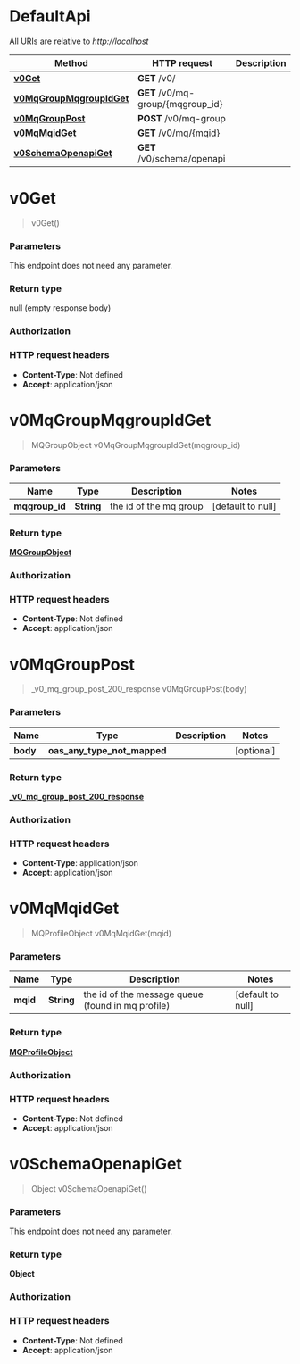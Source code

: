 # DefaultApi

All URIs are relative to *http://localhost*

| Method | HTTP request | Description |
|------------- | ------------- | -------------|
| [**v0Get**](DefaultApi.md#v0Get) | **GET** /v0/ |  |
| [**v0MqGroupMqgroupIdGet**](DefaultApi.md#v0MqGroupMqgroupIdGet) | **GET** /v0/mq-group/{mqgroup_id} |  |
| [**v0MqGroupPost**](DefaultApi.md#v0MqGroupPost) | **POST** /v0/mq-group |  |
| [**v0MqMqidGet**](DefaultApi.md#v0MqMqidGet) | **GET** /v0/mq/{mqid} |  |
| [**v0SchemaOpenapiGet**](DefaultApi.md#v0SchemaOpenapiGet) | **GET** /v0/schema/openapi |  |


<a name="v0Get"></a>
# **v0Get**
> v0Get()



### Parameters
This endpoint does not need any parameter.

### Return type

null (empty response body)

### Authorization


### HTTP request headers

- **Content-Type**: Not defined
- **Accept**: application/json

<a name="v0MqGroupMqgroupIdGet"></a>
# **v0MqGroupMqgroupIdGet**
> MQGroupObject v0MqGroupMqgroupIdGet(mqgroup\_id)



### Parameters

|Name | Type | Description  | Notes |
|------------- | ------------- | ------------- | -------------|
| **mqgroup\_id** | **String**| the id of the mq group | [default to null] |

### Return type

[**MQGroupObject**](../Models/MQGroupObject.md)

### Authorization


### HTTP request headers

- **Content-Type**: Not defined
- **Accept**: application/json

<a name="v0MqGroupPost"></a>
# **v0MqGroupPost**
> _v0_mq_group_post_200_response v0MqGroupPost(body)



### Parameters

|Name | Type | Description  | Notes |
|------------- | ------------- | ------------- | -------------|
| **body** | **oas_any_type_not_mapped**|  | [optional] |

### Return type

[**_v0_mq_group_post_200_response**](../Models/_v0_mq_group_post_200_response.md)

### Authorization


### HTTP request headers

- **Content-Type**: application/json
- **Accept**: application/json

<a name="v0MqMqidGet"></a>
# **v0MqMqidGet**
> MQProfileObject v0MqMqidGet(mqid)



### Parameters

|Name | Type | Description  | Notes |
|------------- | ------------- | ------------- | -------------|
| **mqid** | **String**| the id of the message queue (found in mq profile) | [default to null] |

### Return type

[**MQProfileObject**](../Models/MQProfileObject.md)

### Authorization


### HTTP request headers

- **Content-Type**: Not defined
- **Accept**: application/json

<a name="v0SchemaOpenapiGet"></a>
# **v0SchemaOpenapiGet**
> Object v0SchemaOpenapiGet()



### Parameters
This endpoint does not need any parameter.

### Return type

**Object**

### Authorization


### HTTP request headers

- **Content-Type**: Not defined
- **Accept**: application/json

